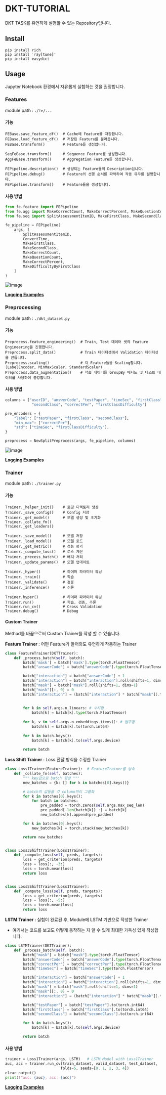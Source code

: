 # DKT-TUTORIAL

DKT TASK를 유연하게 실험할 수 있는 Repository입니다.

## Install

```
pip install rich
pip install 'ray[tune]'
pip install easydict
```

## Usage

Jupyter Notebook 환경에서 자유롭게 실험하는 것을 권장합니다.

### Features

module path : `./fe/...`

#### 기능

```text
FEBase.save_feature_df()  # Cache에 Feature를 저장합니다.
FEBase.load_feature_df()  # 저장된 Feature를 불러옵니다.
FEBase.transform()        # Feature를 생성합니다.

SeqFeBase.transform()     # Sequence Feature를 생성합니다.
AggFeBase.transform()     # Aggregation Feature를 생성합니다.

FEPipeline.description()  # 생성되는 Feature들의 Description입니다.
FEPipeline.debug()        # Feature의 선행 순서를 파악하여 작동 유무를 설명합니다.
FEPipeline.transform()    # Feature들을 생성합니다. 
```

#### 사용 방법

```python
from fe.feature import FEPipeline
from fe.agg import MakeCorrectCount, MakeCorrectPercent, MakeQuestionCount
from fe.seq import SplitAssessmentItemID, MakeFirstClass, MakeSecondClass, ConvertTime

fe_pipeline = FEPipeline(
    args, [
        SplitAssessmentItemID,
        ConvertTime,
        MakeFirstClass,
        MakeSecondClass,
        MakeCorrectCount,
        MakeQuestionCount,
        MakeCorrectPercent,
        MakeDifficultyByFirstClass
    ]
)
```

![image](https://user-images.githubusercontent.com/40788624/122508514-117e3b80-d03d-11eb-9fcb-aa017eebe40e.png)

[**Logging Examples**](./logging_examples/features.log)

### Preprocessing

module path : `./dkt_dataset.py`

#### 기능

```text
Preprocess.feature_engineering()  # Train, Test 데이터 셋의 Feature Engineering을 진행합니다.
Preprocess.split_data()           # Train 데이터셋에서 Validation 데이터셋을 만듭니다.
Preprocess.scaling()              # 각 Feature들을 Scaling합니다. (LabelEncoder, MinMaxScaler, StandardScaler)
Preprocess.data_augmentation()    # 학습 데이터를 GroupBy 메서드 및 테스트 데이터를 사용하여 증강합니다.
```

#### 사용 방법

```python
columns = ["userID", "answerCode", "testPaper", "timeSec", "firstClass", 
            "secondClass", "correctPer", "firstClassDifficulty"]

pre_encoders = {
    "label": ["testPaper", "firstClass", "secondClass"],
    "min_max": ["correctPer"],
    "std": ["timeSec", "firstClassDifficulty"],
}

preprocess = NewSplitPreprocess(args, fe_pipeline, columns)
```

![image](https://user-images.githubusercontent.com/40788624/122508393-e693e780-d03c-11eb-85f5-eca5b12cdbf2.png)

[**Logging Examples**](./logging_examples/preprocess.log)

### Trainer

module path : `./trainer.py`

#### 기능

```text
Trainer._helper_init()    # 로깅 디렉토리 생성
Trainer._save_config()    # Config 저장
Trainer._get_model()      # 모델 생성 및 초기화
Trainer._collate_fn()
Trainer._get_loaders()

Trainer._save_model()     # 모델 저장
Trainer._load_model()     # 모델 로드
Trainer._get_metric()     # 성능 평가
Trainer._compute_loss()   # 로스 계산
Trainer._precess_batch()  # 배치 처리
Trainer._update_params()  # 모델 업데이트

Trainer._hyper()          # 하이퍼 파라미터 튜닝
Trainer._train()          # 학습
Trainer._validate()       # 검증
Trainer._inference()      # 추론

Trainer.hyper()           # 하이퍼 파라미터 튜닝
Trainer.run()             # 학습, 검증, 추론
Trainer.run_cv()          # Cross Validation
Trainer.debug()           # Debug
```

#### Custom Trainer

Method를 바꿈으로써 Custom Trainer를 작성 할 수 있습니다.

**Feature Trainer** : 어떤 Feature가 들어와도 유연하게 작동하는 Trainer 

```python
class FeatureTrainer(DKTTrainer):
    def _process_batch(self, batch):
        batch['mask'] = batch['mask'].type(torch.FloatTensor)
        batch["answerCode"] = batch["answerCode"].type(torch.FloatTensor)

        batch["interaction"] = batch["answerCode"] + 1
        batch["interaction"] = batch["interaction"].roll(shifts=1, dims=1)
        batch["mask"] = batch["mask"].roll(shifts=1, dims=1)
        batch["mask"][:, 0] = 0
        batch["interaction"] = (batch["interaction"] * batch["mask"]).to(torch.int64)
        
        
        for k in self.args.n_linears: # 수치형
            batch[k] = batch[k].type(torch.FloatTensor)
            
        for k, v in self.args.n_embeddings.items(): # 범주형
            batch[k] = batch[k].to(torch.int64)
            
        for k in batch.keys():
            batch[k] = batch[k].to(self.args.device)
        
        return batch
```

**Loss Shift Trainer** : Loss 전달 방식을 수정한 Trainer

```python
class Loss1Trainer(FeatureTrainer):  # FeatureTrainer를 상속
    def _collate_fn(self, batches):
        """ key값으로 batch 형성 """
        new_batches = {k: [] for k in batches[0].keys()}

        # batch의 값들을 각 column끼리 그룹화
        for k in batches[0].keys():
            for batch in batches:
                pre_padded = torch.zeros(self.args.max_seq_len)
                pre_padded[-len(batch[k]) :] = batch[k]
                new_batches[k].append(pre_padded)

        for k in batches[0].keys():
            new_batches[k] = torch.stack(new_batches[k])

        return new_batches


class Loss3ShiftTrainer(Loss1Trainer):
    def _compute_loss(self, preds, targets):
        loss = get_criterion(preds, targets)
        loss = loss[:, -3:]
        loss = torch.mean(loss)
        return loss


class Loss5ShiftTrainer(Loss1Trainer):
    def _compute_loss(self, preds, targets):
        loss = get_criterion(preds, targets)
        loss = loss[:, -5:]
        loss = torch.mean(loss)
        return loss
```


**LSTM Trainer** : 실험이 완료된 후, Module에 LSTM 기반으로 작성한 Trainer

- 여기서는 코드를 보고도 어떻게 동작하는 지 알 수 있게 최대한 가독성 있게 작성합니다.

```python
class LSTMTrainer(DKTTrainer):
    def _process_batch(self, batch):
        batch["mask"] = batch["mask"].type(torch.FloatTensor)
        batch["answerCode"] = batch["answerCode"].type(torch.FloatTensor)
        batch["correctPer"] = batch["correctPer"].type(torch.FloatTensor)
        batch["timeSec"] = batch["timeSec"].type(torch.FloatTensor)

        batch["interaction"] = batch["answerCode"] + 1
        batch["interaction"] = batch["interaction"].roll(shifts=1, dims=1)
        batch["mask"] = batch["mask"].roll(shifts=1, dims=1)
        batch["mask"][:, 0] = 0
        batch["interaction"] = (batch["interaction"] * batch["mask"]).to(torch.int64)

        batch["testPaper"] = batch["testPaper"].to(torch.int64)
        batch["firstClass"] = batch["firstClass"].to(torch.int64)
        batch["secondClass"] = batch["secondClass"].to(torch.int64)

        for k in batch.keys():
            batch[k] = batch[k].to(self.args.device)

        return batch
```

#### 사용 방법

```python
trainer = Loss1Trainer(args, LSTM)   # LSTM Model with Loss1Trainer
auc, acc = trainer.run_cv(train_dataset, valid_dataset, test_dataset,
                         folds=5, seeds=[0, 1, 2, 3, 4])
clear_output()
print(f"auc: {auc}, acc: {acc}")
```

[**Logging Examples**](./logging_examples/LOG_[06.10_11:54])
